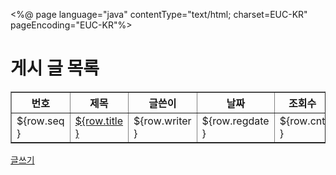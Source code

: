 <%@ page language="java" contentType="text/html; charset=EUC-KR"
    pageEncoding="EUC-KR"%>
<!DOCTYPE html>
<html>
<head>
<meta charset="UTF-8">
<title>자유 게시판 목록</title>
</head>
<body>

<h1>게시 글 목록</h1>
<table width="600" border="1">
	<tr>
		<th>번호</th>
		<th>제목</th>
		<th>글쓴이</th>
		<th>날짜</th>
		<th>조회수</th>
	</tr>
	<c:forEach var="row" items="${boardList }">
		<tr>
			<td>${row.seq }</td>
			<td><a href="detail.do?seq=${row.seq }">${row.title }</a></td>
			<td>${row.writer }</td>
			<td>${row.regdate }</td>
			<td>${row.cnt }</td>
		</tr>
	</c:forEach>
</table>
<a href="input.do">글쓰기</a>

</body>
</html>

